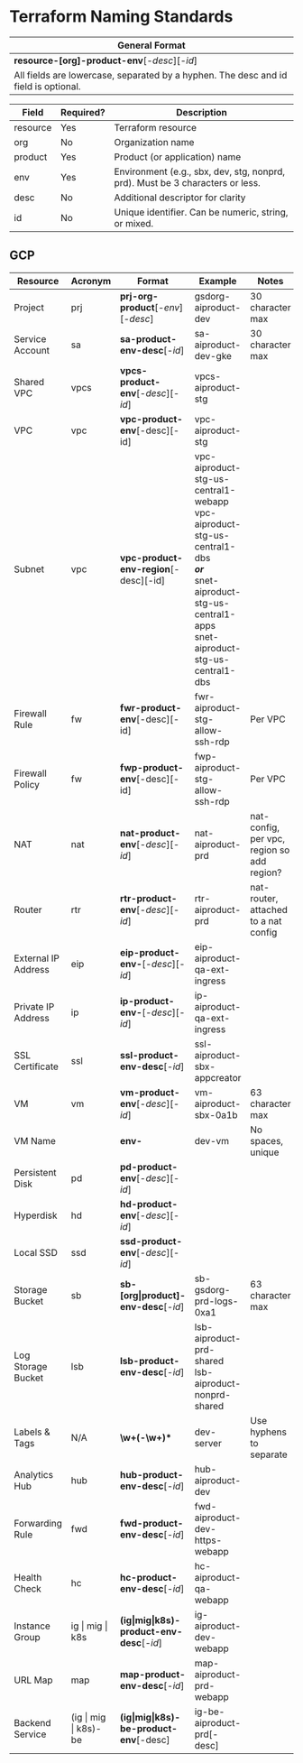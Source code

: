 # Terraform Naming Standards

| General Format                                                                      |
|-------------------------------------------------------------------------------------|
| **resource-\[org]-product-env**\[_-desc_\]\[_-id_\]                                 |
| All fields are lowercase, separated by a hyphen. The desc and id field is optional. |

| Field    | Required? | Description                                                                   |
|----------|-----------|-------------------------------------------------------------------------------|
| resource | Yes       | Terraform resource                                                            |
| org      | No        | Organization name                                                             |
| product  | Yes       | Product (or application) name                                                 |
| env      | Yes       | Environment (e.g., sbx, dev, stg, nonprd, prd). Must be 3 characters or less. |
| desc     | No        | Additional descriptor for clarity                                             |
| id       | No        | Unique identifier. Can be numeric, string, or mixed.                          |

## GCP

| Resource           | Acronym               | Format                                            | Example                                                                                                                                                                | Notes                                      |
|--------------------|-----------------------|---------------------------------------------------|------------------------------------------------------------------------------------------------------------------------------------------------------------------------|--------------------------------------------|
| Project            | prj                   | **prj-org-product**\[_-env_\]\[_-desc_\]          | gsdorg-aiproduct-dev                                                                                                                                                   | 30 character max                           |
| Service Account    | sa                    | **sa-product-env-desc**\[_-id_\]                  | sa-aiproduct-dev-gke                                                                                                                                                   | 30 character max                           |
| Shared VPC         | vpcs                  | **vpcs-product-env**\[_-desc_\]\[_-id_\]          | vpcs-aiproduct-stg                                                                                                                                                     |                                            |
| VPC                | vpc                   | **vpc-product-env**\[-desc\]\[-id\]               | vpc-aiproduct-stg                                                                                                                                                      |                                            |
| Subnet             | vpc                   | **vpc-product-env-region**\[-desc\]\[-id\]        | vpc-aiproduct-stg-us-central1-webapp<br/>vpc-aiproduct-stg-us-central1-dbs<br/>**_or_**<br/>snet-aiproduct-stg-us-central1-apps<br/>snet-aiproduct-stg-us-central1-dbs |                                            |
| Firewall Rule      | fw                    | **fwr-product-env**\[-desc\]\[-id\]               | fwr-aiproduct-stg-allow-ssh-rdp                                                                                                                                        | Per VPC                                    |
| Firewall Policy    | fw                    | **fwp-product-env**\[-desc\]\[-id\]               | fwp-aiproduct-stg-allow-ssh-rdp                                                                                                                                        | Per VPC                                    |
| NAT                | nat                   | **nat-product-env**\[_-desc_\]\[_-id_\]           | nat-aiproduct-prd                                                                                                                                                      | nat-config, per vpc, region so add region? |
| Router             | rtr                   | **rtr-product-env**\[_-desc_\]\[_-id_\]           | rtr-aiproduct-prd                                                                                                                                                      | nat-router, attached to a nat config       |
| External IP Address| eip                   | **eip-product-env-**\[_-desc_][_-id_\] | eip-aiproduct-qa-ext-ingress                                                                                                                                           |                                            |
| Private IP Address | ip                    | **ip-product-env-**\[_-desc_][_-id_\]  | ip-aiproduct-qa-ext-ingress                                                                                                                                            |                                            |
| SSL Certificate    | ssl                   | **ssl-product-env-desc**\[_-id_\]                 | ssl-aiproduct-sbx-appcreator                                                                                                                                           |                                            |
| VM                 | vm                    | **vm-product-env**\[_-desc_\]\[_-id_\]            | vm-aiproduct-sbx-0a1b                                                                                                                                                  | 63 character max                           |
| VM Name            |                       | **env-**                                          | dev-vm                                                                                                                                                                 | No spaces, unique                          |
| Persistent Disk    | pd                    | **pd-product-env**\[_-desc_\]\[_-id_\]            |                                                                                                                                                                        |                                            |
| Hyperdisk          | hd                    | **hd-product-env**\[_-desc_\]\[_-id_\]            |                                                                                                                                                                        |                                            |
| Local SSD          | ssd                   | **ssd-product-env**\[_-desc_\]\[_-id_\]           |                                                                                                                                                                        |                                            |
| Storage Bucket     | sb                    | **sb-\[org\|product\]-env-desc**\[_-id_\]         | sb-gsdorg-prd-logs-0xa1                                                                                                                                                | 63 character max                           |
| Log Storage Bucket | lsb                   | **lsb-product-env-desc**\[_-id_\]                 | lsb-aiproduct-prd-shared<br/>lsb-aiproduct-nonprd-shared                                                                                                               |                                            |
| Labels & Tags      | N/A                   | **\\w+(-\\w+)\***                                 | dev-server                                                                                                                                                             | Use hyphens to separate                    |
| Analytics Hub      | hub                   | **hub-product-env-desc**\[_-id_\]                 | hub-aiproduct-dev                                                                                                                                                      |                                            |
| Forwarding Rule    | fwd                   | **fwd-product-env-desc**\[_-id_\]                 | fwd-aiproduct-dev-https-webapp                                                                                                                                         |                                            |
| Health Check       | hc                    | **hc-product-env-desc**\[_-id_\]                  | hc-aiproduct-qa-webapp                                                                                                                                                 |                                            |
| Instance Group     | ig \| mig \| k8s      | **(ig\|mig\|k8s)-product-env-desc**\[_-id_\]      | ig-aiproduct-dev-webapp                                                                                                                                                |                                            |
| URL Map            | map                   | **map-product-env-desc**\[_-id_\]                 | map-aiproduct-prd-webapp                                                                                                                                               |                                            |
| Backend Service    | (ig \| mig \| k8s)-be | **(ig\|mig\|k8s)-be-product-env**\[-desc\]        | ig-be-aiproduct-prd\[-desc\]                                                                                                                                           |                                            |
